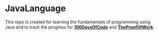 # JavaLanguage

This repo is created for learning the fundamentals of programming using Java and to track the progress for [**100DaysOfCode**](https://twitter.com/_100DaysOfCode?s=20) and [**TheProofOfWork**](https://twitter.com/TheProofOfWork?s=20).
